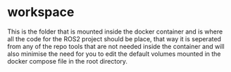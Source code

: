 # workspace

This is the folder that is mounted inside the docker container and is where all the code for the ROS2 project should be place, that way it is seperated from any of the repo tools that are not needed inside the container and will also minimise the need for you to edit the default volumes mounted in the docker compose file in the root directory.
